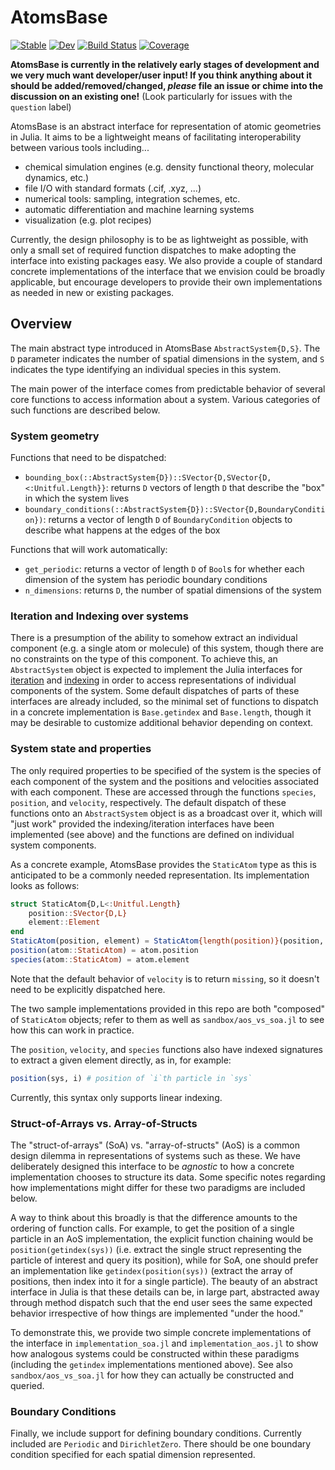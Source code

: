 # AtomsBase

[![Stable](https://img.shields.io/badge/docs-stable-blue.svg)](https://JuliaMolSim.github.io/AtomsBase.jl/stable)
[![Dev](https://img.shields.io/badge/docs-dev-blue.svg)](https://JuliaMolSim.github.io/AtomsBase.jl/dev)
[![Build Status](https://github.com/JuliaMolSim/AtomsBase.jl/workflows/CI/badge.svg)](https://github.com/JuliaMolSim/AtomsBase.jl/actions)
[![Coverage](https://codecov.io/gh/JuliaMolSim/AtomsBase.jl/branch/master/graph/badge.svg)](https://codecov.io/gh/JuliaMolSim/AtomsBase.jl)

**AtomsBase is currently in the relatively early stages of development and we very much want developer/user input! If you think anything about it should be added/removed/changed, _please_ file an issue or chime into the discussion on an existing one!** (Look particularly for issues with the `question` label)

AtomsBase is an abstract interface for representation of atomic geometries in Julia. It aims to be a lightweight means of facilitating interoperability between various tools including...
* chemical simulation engines (e.g. density functional theory, molecular dynamics, etc.)
* file I/O with standard formats (.cif, .xyz, ...)
* numerical tools: sampling, integration schemes, etc.
* automatic differentiation and machine learning systems
* visualization (e.g. plot recipes)

Currently, the design philosophy is to be as lightweight as possible, with only a small set of required function dispatches to make adopting the interface into existing packages easy. We also provide a couple of standard concrete implementations of the interface that we envision could be broadly applicable, but encourage developers to provide their own implementations as needed in new or existing packages.

## Overview
The main abstract type introduced in AtomsBase `AbstractSystem{D,S}`. The `D` parameter indicates the number of spatial dimensions in the system, and `S` indicates the type identifying an individual species in this system.

The main power of the interface comes from predictable behavior of several core functions to access information about a system. Various categories of such functions are described below.

### System geometry
Functions that need to be dispatched:
* `bounding_box(::AbstractSystem{D})::SVector{D,SVector{D,<:Unitful.Length}}`: returns `D` vectors of length `D` that describe the "box" in which the system lives
* `boundary_conditions(::AbstractSystem{D})::SVector{D,BoundaryCondition})`: returns a vector of length `D` of `BoundaryCondition` objects to describe what happens at the edges of the box

Functions that will work automatically:
* `get_periodic`: returns a vector of length `D` of `Bool`s for whether each dimension of the system has periodic boundary conditions
* `n_dimensions`: returns `D`, the number of spatial dimensions of the system

### Iteration and Indexing over systems
There is a presumption of the ability to somehow extract an individual component (e.g. a single atom or molecule) of this system, though there are no constraints on the type of this component. To achieve this, an `AbstractSystem` object is expected to implement the Julia interfaces for [iteration](https://docs.julialang.org/en/v1/manual/interfaces/#man-interface-iteration) and [indexing](https://docs.julialang.org/en/v1/manual/interfaces/#Indexing) in order to access representations of individual components of the system. Some default dispatches of parts of these interfaces are already included, so the minimal set of functions to dispatch in a concrete implementation is `Base.getindex` and `Base.length`, though it may be desirable to customize additional behavior depending on context.

### System state and properties
The only required properties to be specified of the system is the species of each component of the system and the positions and velocities associated with each component. These are accessed through the functions `species`, `position`, and `velocity`, respectively. The default dispatch of these functions onto an `AbstractSystem` object is as a broadcast over it, which will "just work" provided the indexing/iteration interfaces have been implemented (see above) and the functions are defined on individual system components.

As a concrete example, AtomsBase provides the `StaticAtom` type as this is anticipated to be a commonly needed representation. Its implementation looks as follows:
```julia
struct StaticAtom{D,L<:Unitful.Length}
    position::SVector{D,L}
    element::Element
end
StaticAtom(position, element) = StaticAtom{length(position)}(position, element)
position(atom::StaticAtom) = atom.position
species(atom::StaticAtom) = atom.element
```
Note that the default behavior of `velocity` is to return `missing`, so it doesn't need to be explicitly dispatched here.

The two sample implementations provided in this repo are both "composed" of `StaticAtom` objects; refer to them as well as `sandbox/aos_vs_soa.jl` to see how this can work in practice.

The `position`, `velocity`, and `species` functions also have indexed signatures to extract a given element directly, as in, for example:

```julia
position(sys, i) # position of `i`th particle in `sys`
```
Currently, this syntax only supports linear indexing.

### Struct-of-Arrays vs. Array-of-Structs
The "struct-of-arrays" (SoA) vs. "array-of-structs" (AoS) is a common design dilemma in representations of systems such as these. We have deliberately designed this interface to be _agnostic_ to how a concrete implementation chooses to structure its data. Some specific notes regarding how implementations might differ for these two paradigms are included below.

A way to think about this broadly is that the difference amounts to the ordering of function calls. For example, to get the position of a single particle in an AoS implementation, the explicit function chaining would be `position(getindex(sys))` (i.e. extract the single struct representing the particle of interest and query its position), while for SoA, one should prefer an implementation like `getindex(position(sys))` (extract the array of positions, then index into it for a single particle). The beauty of an abstract interface in Julia is that these details can be, in large part, abstracted away through method dispatch such that the end user sees the same expected behavior irrespective of how things are implemented "under the hood."

To demonstrate this, we provide two simple concrete implementations of the interface in `implementation_soa.jl` and `implementation_aos.jl` to show how analogous systems could be constructed within these paradigms (including the `getindex` implementations mentioned above). See also `sandbox/aos_vs_soa.jl` for how they can actually be constructed and queried.

### Boundary Conditions
Finally, we include support for defining boundary conditions. Currently included are `Periodic` and `DirichletZero`. There should be one boundary condition specified for each spatial dimension represented.
